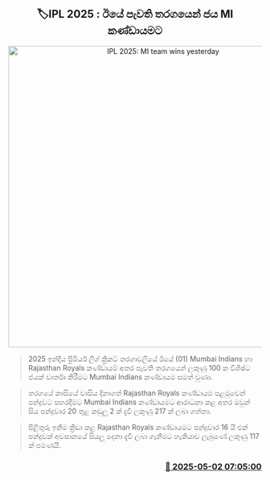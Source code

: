 <p align='center'><b><h2 align='center' title='IPL 2025: MI team wins yesterday's match'>🏷IPL 2025 : ඊයේ පැවති තරගයෙන් ජය MI කණ්ඩායමට</h2></b></p>
<p align='center'><img src='https://helakuru.sgp1.cdn.digitaloceanspaces.com/esana/images/lib/ipl-2025-new.jpg' width='600' alt='IPL 2025: MI team wins yesterday's match'></p>

> 2025 ඉන්දීය ප්‍රිමියර් ලීග් ක්‍රිකට් තරගාවලියේ ඊයේ (01) Mumbai Indians හා Rajasthan Royals කණ්ඩායම් අතර පැවති තරගයෙන් ලකුණු 100 ක විශිෂ්ට ජයක් වාර්තා කිරීමට Mumbai Indians කණ්ඩායම සමත් වුණා.

> තරගයේ කාසියේ වාසිය දිනාගත් Rajasthan Royals කණ්ඩායම පළමුවෙන් පන්දුවට පහරදීමට Mumbai Indians කණ්ඩායමට ආරාධනා කළ අතර ඔවුන් සිය පන්දුවාර 20 තුළ කඩුලු 2 ක් දැවී ලකුණු 217 ක් ලබා ගත්තා.

> පිළිතුරු ඉනිම ක්‍රීඩා කළ Rajasthan Royals කණ්ඩායමට පන්දුවාර 16 යි එක් පන්දුවක් අවසානයේ සියලු දෙනා දැවී ලබා ගැනීමට හැකියාව ලැබුණේ ලකුණු 117 ක් පමණයි.



<h3 align='right'><a href='https://www.helakuru.lk/esana/p/109723/'>📅 2025-05-02 07:05:00</a></h3>
